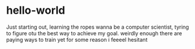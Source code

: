 # hello-world
Just starting out, learning the ropes
wanna be a computer scientist, tyring to figure otu the best way to achieve my goal.
weirdly enough there are paying ways to train yet for some reason i feeeel hesitant
